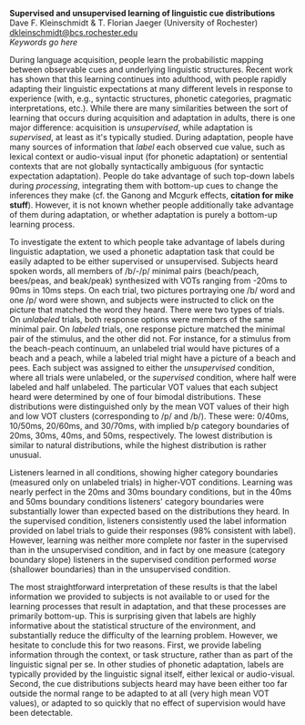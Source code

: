 **Supervised and unsupervised learning of linguistic cue distributions**  
Dave F. Kleinschmidt & T. Florian Jaeger (University of Rochester)  
<dkleinschmidt@bcs.rochester.edu>  
*Keywords go here*

During language acquisition, people learn the probabilistic mapping between observable cues and underlying linguistic structures. Recent work has shown that this learning continues into adulthood, with people rapidly adapting their linguistic expectations at many different levels in response to experience (with, e.g., syntactic structures, phonetic categories, pragmatic interpretations, etc.). While there are many similarities between the sort of learning that occurs during acquisition and adaptation in adults, there is one major difference: acquisition is *unsupervised*, while adaptation is *supervised*, at least as it's typically studied. During adaptation, people have many sources of information that *label* each observed cue value, such as lexical context or audio-visual input (for phonetic adaptation) or sentential contexts that are not globally syntactically ambiguous (for syntactic expectation adaptation). People do take advantage of such top-down labels during *processing*, integrating them with bottom-up cues to change the inferences they make (cf. the Ganong and Mcgurk effects, **citation for mike stuff**). However, it is not known whether people additionally take advantage of them during adaptation, or whether adaptation is purely a bottom-up learning process.

To investigate the extent to which people take advantage of labels during linguistic adaptation, we used a phonetic adaptation task that could be easily adapted to be either supervised or unsupervised.  Subjects heard spoken words, all members of /b/-/p/ minimal pairs (beach/peach, bees/peas, and beak/peak) synthesized with VOTs ranging from -20ms to 90ms in 10ms steps. On each trial, two pictures portraying one /b/ word and one /p/ word were shown, and subjects were instructed to click on the picture that matched the word they heard. There were two types of trials. On *unlabeled* trials, both response options were members of the same minimal pair. On *labeled* trials, one response picture matched the minimal pair of the stimulus, and the other did not.  For instance, for a stimulus from the beach-peach continuum, an unlabeled trial would have pictures of a beach and a peach, while a labeled trial might have a picture of a beach and pees. Each subject was assigned to either the *unsupervised* condition, where all trials were unlabeled, or the *supervised* condition, where half were labeled and half unlabeled. The particular VOT values that each subject heard were determined by one of four bimodal distributions. These distributions were distinguished only by the mean VOT values of their high and low VOT clusters (corresponding to /p/ and /b/). These were: 0/40ms, 10/50ms, 20/60ms, and 30/70ms, with implied b/p category boundaries of 20ms, 30ms, 40ms, and 50ms, respectively. The lowest distribution is similar to natural distributions, while the highest distribution is rather unusual.

Listeners learned in all conditions, showing higher category boundaries (measured only on unlabeled trials) in higher-VOT conditions. Learning was nearly perfect in the 20ms and 30ms boundary conditions, but in the 40ms and 50ms boundary conditions listeners' category boundaries were substantially lower than expected based on the distributions they heard.  In the supervised condition, listeners consistently used the label information provided on label trials to guide their responses (98% consistent with label). However, learning was neither more complete nor faster in the supervised than in the unsupervised condition, and in fact by one measure (category boundary slope) listeners in the supervised condition performed *worse* (shallower boundaries) than in the unsupervised condition.

The most straightforward interpretation of these results is that the label information we provided to subjects is not available to or used for the learning processes that result in adaptation, and that these processes are primarily bottom-up. This is surprising given that labels are highly informative about the statistical structure of the environment, and substantially reduce the difficulty of the learning problem. However, we hesitate to conclude this for two reasons. First, we provide labeling information through the context, or task structure, rather than as part of the linguistic signal per se. In other studies of phonetic adaptation, labels are typically provided by the linguistic signal itself, either lexical or audio-visual. Second, the cue distributions subjects heard may have been either too far outside the normal range to be adapted to at all (very high mean VOT values), or adapted to so quickly that no effect of supervision would have been detectable.
